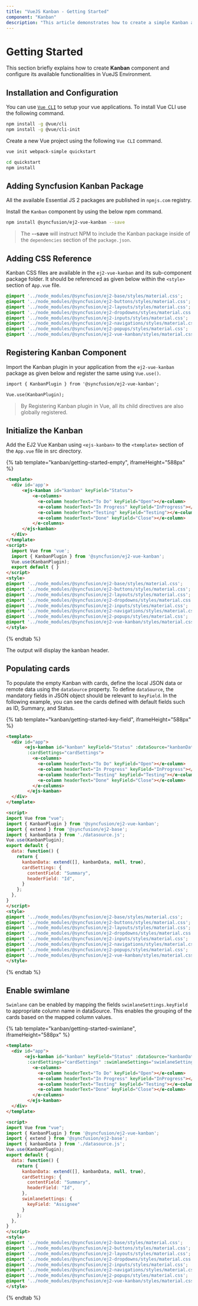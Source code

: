 ```yaml
---
title: "VueJS Kanban - Getting Started"
component: "Kanban"
description: "This article demonstrates how to create a simple Kanban and configure its available features."
---
```


# Getting Started

This section briefly explains how to create **Kanban** component and configure its available functionalities in VueJS Environment.

## Installation and Configuration

You can use [`Vue CLI`](https://github.com/vuejs/vue-cli) to setup your vue applications.
To install Vue CLI use the following command.

```bash
npm install -g @vue/cli
npm install -g @vue/cli-init
```

Create a new Vue project using the following `Vue CLI` command.

```bash
vue init webpack-simple quickstart

cd quickstart
npm install

```

## Adding Syncfusion Kanban Package

All the available Essential JS 2 packages are published in `npmjs.com` registry.

Install the `Kanban` component by using the below npm command.

```bash
npm install @syncfusion/ej2-vue-kanban --save
```

> The **--save** will instruct NPM to include the Kanban package inside of the `dependencies` section of the `package.json`.

## Adding CSS Reference

Kanban CSS files are available in the `ej2-vue-kanban` and its sub-component package folder. It should be referenced as given below within the `<style>` section of `App.vue` file.

```css
@import '../node_modules/@syncfusion/ej2-base/styles/material.css';
@import '../node_modules/@syncfusion/ej2-buttons/styles/material.css';
@import '../node_modules/@syncfusion/ej2-layouts/styles/material.css';
@import '../node_modules/@syncfusion/ej2-dropdowns/styles/material.css';
@import '../node_modules/@syncfusion/ej2-inputs/styles/material.css';
@import '../node_modules/@syncfusion/ej2-navigations/styles/material.css';
@import '../node_modules/@syncfusion/ej2-popups/styles/material.css';
@import '../node_modules/@syncfusion/ej2-vue-kanban/styles/material.css';
```

## Registering Kanban Component

Import the Kanban plugin in your application from the `ej2-vue-kanban` package as given below and register the same using `Vue.use()`.

```html
import { KanbanPlugin } from '@syncfusion/ej2-vue-kanban';

Vue.use(KanbanPlugin);
```

> By Registering Kanban plugin in Vue, all its child directives are also globally registered.

## Initialize the Kanban

Add the EJ2 Vue Kanban using `<ejs-kanban>` to the `<template>` section of the `App.vue` file in src directory.

{% tab template="kanban/getting-started-empty", iframeHeight="588px" %}

```html
<template>
  <div id='app'>
      <ejs-kanban id="kanban" keyField="Status">
          <e-columns>
            <e-column headerText="To Do" keyField="Open"></e-column>
            <e-column headerText="In Progress" keyField="InProgress"></e-column>
            <e-column headerText="Testing" keyField="Testing"></e-column>
            <e-column headerText="Done" keyField="Close"></e-column>
          </e-columns>
      </ejs-kanban>
  </div>
</template>
<script>
  import Vue from 'vue';
  import { KanbanPlugin } from '@syncfusion/ej2-vue-kanban';
  Vue.use(KanbanPlugin);
  export default { }
</script>
<style>
@import '../node_modules/@syncfusion/ej2-base/styles/material.css';
@import '../node_modules/@syncfusion/ej2-buttons/styles/material.css';
@import '../node_modules/@syncfusion/ej2-layouts/styles/material.css';
@import '../node_modules/@syncfusion/ej2-dropdowns/styles/material.css';
@import '../node_modules/@syncfusion/ej2-inputs/styles/material.css';
@import '../node_modules/@syncfusion/ej2-navigations/styles/material.css';
@import '../node_modules/@syncfusion/ej2-popups/styles/material.css';
@import '../node_modules/@syncfusion/ej2-vue-kanban/styles/material.css';
</style>
```

{% endtab %}

The output will display the kanban header.

## Populating cards

To populate the empty Kanban with cards, define the local JSON data or remote data using the `dataSource` property. To define `dataSource`, the mandatory fields in JSON object should be relevant to `keyField`. In the following example, you can see the cards defined with default fields such as ID, Summary, and Status.

{% tab template="kanban/getting-started-key-field", iframeHeight="588px" %}

```html
<template>
  <div id="app">
       <ejs-kanban id="kanban" keyField="Status" :dataSource="kanbanData"
        :cardSettings="cardSettings">
          <e-columns>
            <e-column headerText="To Do" keyField="Open"></e-column>
            <e-column headerText="In Progress" keyField="InProgress"></e-column>
            <e-column headerText="Testing" keyField="Testing"></e-column>
            <e-column headerText="Done" keyField="Close"></e-column>
          </e-columns>
        </ejs-kanban>
  </div>
</template>

<script>
import Vue from "vue";
import { KanbanPlugin } from '@syncfusion/ej2-vue-kanban';
import { extend } from '@syncfusion/ej2-base';
import { kanbanData } from './datasource.js';
Vue.use(KanbanPlugin);
export default {
  data: function() {
    return {
      kanbanData: extend([], kanbanData, null, true),
      cardSettings: {
        contentField: "Summary",
        headerField: "Id",
      }
    };
  },
}
</script>
<style>
@import '../node_modules/@syncfusion/ej2-base/styles/material.css';
@import '../node_modules/@syncfusion/ej2-buttons/styles/material.css';
@import '../node_modules/@syncfusion/ej2-layouts/styles/material.css';
@import '../node_modules/@syncfusion/ej2-dropdowns/styles/material.css';
@import '../node_modules/@syncfusion/ej2-inputs/styles/material.css';
@import '../node_modules/@syncfusion/ej2-navigations/styles/material.css';
@import '../node_modules/@syncfusion/ej2-popups/styles/material.css';
@import '../node_modules/@syncfusion/ej2-vue-kanban/styles/material.css';
</style>

```

{% endtab %}

## Enable swimlane

`Swimlane` can be enabled by mapping the fields `swimlaneSettings.keyField` to appropriate column name in dataSource. This enables the grouping of the cards based on the mapped column values.

{% tab template="kanban/getting-started-swimlane", iframeHeight="588px" %}

```html
<template>
  <div id="app">
       <ejs-kanban id="kanban" keyField="Status" :dataSource="kanbanData"
        :cardSettings="cardSettings" :swimlaneSettings="swimlaneSettings">
          <e-columns>
            <e-column headerText="To Do" keyField="Open"></e-column>
            <e-column headerText="In Progress" keyField="InProgress"></e-column>
            <e-column headerText="Testing" keyField="Testing"></e-column>
            <e-column headerText="Done" keyField="Close"></e-column>
          </e-columns>
        </ejs-kanban>
  </div>
</template>

<script>
import Vue from "vue";
import { KanbanPlugin } from '@syncfusion/ej2-vue-kanban';
import { extend } from '@syncfusion/ej2-base';
import { kanbanData } from './datasource.js';
Vue.use(KanbanPlugin);
export default {
  data: function() {
    return {
      kanbanData: extend([], kanbanData, null, true),
      cardSettings: {
        contentField: "Summary",
        headerField: "Id",
      },
      swimlaneSettings: {
        keyField: "Assignee"
      }
    };
  },
}
</script>
<style>
@import '../node_modules/@syncfusion/ej2-base/styles/material.css';
@import '../node_modules/@syncfusion/ej2-buttons/styles/material.css';
@import '../node_modules/@syncfusion/ej2-layouts/styles/material.css';
@import '../node_modules/@syncfusion/ej2-dropdowns/styles/material.css';
@import '../node_modules/@syncfusion/ej2-inputs/styles/material.css';
@import '../node_modules/@syncfusion/ej2-navigations/styles/material.css';
@import '../node_modules/@syncfusion/ej2-popups/styles/material.css';
@import '../node_modules/@syncfusion/ej2-vue-kanban/styles/material.css';
</style>

```

{% endtab %}
